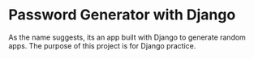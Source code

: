 # Password Generator with Django
As the name suggests, its an app built with Django to generate random apps. The purpose of this project is for Django practice.
